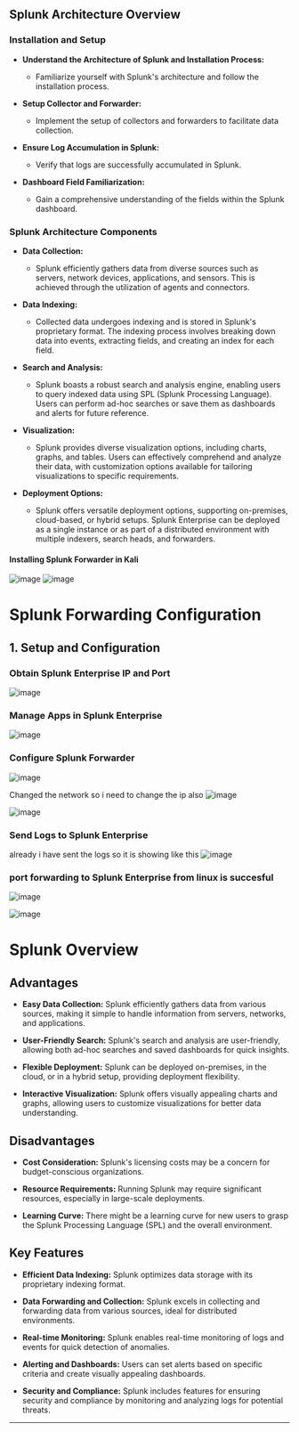 ## Splunk Architecture Overview

###  Installation and Setup

- **Understand the Architecture of Splunk and Installation Process:**
  - Familiarize yourself with Splunk's architecture and follow the installation process.
  
- **Setup Collector and Forwarder:**
  - Implement the setup of collectors and forwarders to facilitate data collection.

- **Ensure Log Accumulation in Splunk:**
  - Verify that logs are successfully accumulated in Splunk.

- **Dashboard Field Familiarization:**
  - Gain a comprehensive understanding of the fields within the Splunk dashboard.

### Splunk Architecture Components

- **Data Collection:**
  - Splunk efficiently gathers data from diverse sources such as servers, network devices, applications, and sensors. This is achieved through the utilization of agents and connectors.

- **Data Indexing:**
  - Collected data undergoes indexing and is stored in Splunk's proprietary format. The indexing process involves breaking down data into events, extracting fields, and creating an index for each field.

- **Search and Analysis:**
  - Splunk boasts a robust search and analysis engine, enabling users to query indexed data using SPL (Splunk Processing Language). Users can perform ad-hoc searches or save them as dashboards and alerts for future reference.

- **Visualization:**
  - Splunk provides diverse visualization options, including charts, graphs, and tables. Users can effectively comprehend and analyze their data, with customization options available for tailoring visualizations to specific requirements.

- **Deployment Options:**
  - Splunk offers versatile deployment options, supporting on-premises, cloud-based, or hybrid setups. Splunk Enterprise can be deployed as a single instance or as part of a distributed environment with multiple indexers, search heads, and forwarders.

#### Installing Splunk Forwarder in Kali

![image](https://github.com/ananthan05/Cyber-Security-/assets/140697378/1527a8f1-8567-4f12-85af-fbde31c22aae)
![image](https://github.com/ananthan05/Cyber-Security-/assets/140697378/db0f03bf-3b88-44e1-9930-8cf19a3bd296)



# Splunk Forwarding Configuration

## 1. Setup and Configuration

### Obtain Splunk Enterprise IP and Port
![image](https://github.com/ananthan05/Cyber-Security-/assets/140697378/050184b9-d6f9-4276-afc2-8ba7d6879bfe)


### Manage Apps in Splunk Enterprise
![image](https://github.com/ananthan05/Cyber-Security-/assets/140697378/b13690cd-4f9c-4cea-860a-790e88e4e0b2)

### Configure Splunk Forwarder
![image](https://github.com/ananthan05/Cyber-Security-/assets/140697378/6f0d0f2c-2d35-4a9d-bbd9-05b686734a56)

Changed the network so i need to change the ip also
![image](https://github.com/ananthan05/Cyber-Security-/assets/140697378/d1ec80d3-4ec9-4d29-9e8f-d95dc5616889)


![image](https://github.com/ananthan05/Cyber-Security-/assets/140697378/de2b56cf-36cc-43ee-877b-8e59c40a732d)


### Send Logs to Splunk Enterprise

already i have sent the logs so it is showing like this
![image](https://github.com/ananthan05/Cyber-Security-/assets/140697378/9a7bf304-86c5-4f10-b358-5ce00b7eee9d)

### port forwarding  to Splunk Enterprise from linux is succesful

![image](https://github.com/ananthan05/Cyber-Security-/assets/140697378/0cce9965-61f6-4dd9-8549-78e2b4cedae3)

![image](https://github.com/ananthan05/Cyber-Security-/assets/140697378/bbdc33f3-84ea-453d-a026-239c5b255cb4)

# Splunk Overview

## Advantages

- **Easy Data Collection:** Splunk efficiently gathers data from various sources, making it simple to handle information from servers, networks, and applications.

- **User-Friendly Search:** Splunk's search and analysis are user-friendly, allowing both ad-hoc searches and saved dashboards for quick insights.

- **Flexible Deployment:** Splunk can be deployed on-premises, in the cloud, or in a hybrid setup, providing deployment flexibility.

- **Interactive Visualization:** Splunk offers visually appealing charts and graphs, allowing users to customize visualizations for better data understanding.

## Disadvantages

- **Cost Consideration:** Splunk's licensing costs may be a concern for budget-conscious organizations.

- **Resource Requirements:** Running Splunk may require significant resources, especially in large-scale deployments.

- **Learning Curve:** There might be a learning curve for new users to grasp the Splunk Processing Language (SPL) and the overall environment.

## Key Features

- **Efficient Data Indexing:** Splunk optimizes data storage with its proprietary indexing format.

- **Data Forwarding and Collection:** Splunk excels in collecting and forwarding data from various sources, ideal for distributed environments.

- **Real-time Monitoring:** Splunk enables real-time monitoring of logs and events for quick detection of anomalies.

- **Alerting and Dashboards:** Users can set alerts based on specific criteria and create visually appealing dashboards.

- **Security and Compliance:** Splunk includes features for ensuring security and compliance by monitoring and analyzing logs for potential threats.

---







